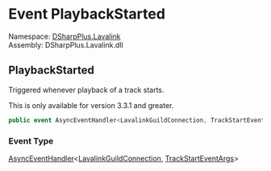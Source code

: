 # Event PlaybackStarted

Namespace: [DSharpPlus.Lavalink](DSharpPlus.Lavalink.md)  
Assembly: DSharpPlus.Lavalink.dll

## <a id="DSharpPlus_Lavalink_LavalinkNodeConnection_PlaybackStarted"></a>PlaybackStarted

Triggered whenever playback of a track starts.
<p>This is only available for version 3.3.1 and greater.</p>

```csharp
public event AsyncEventHandler<LavalinkGuildConnection, TrackStartEventArgs> PlaybackStarted
```

### Event Type

[AsyncEventHandler](DSharpPlus.AsyncEvents.AsyncEventHandler\-2.md)<[LavalinkGuildConnection](DSharpPlus.Lavalink.LavalinkGuildConnection.md), [TrackStartEventArgs](DSharpPlus.Lavalink.EventArgs.TrackStartEventArgs.md)\>

